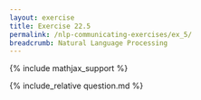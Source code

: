 ```yaml
---
layout: exercise
title: Exercise 22.5
permalink: /nlp-communicating-exercises/ex_5/
breadcrumb: Natural Language Processing
---
```


{% include mathjax_support %}

<div><i class="arrow-up loader" data-chapter="nlp-communicating-exercises" data-exercise="ex_5" data-rating="0"></i></div>
{% include_relative question.md %}
